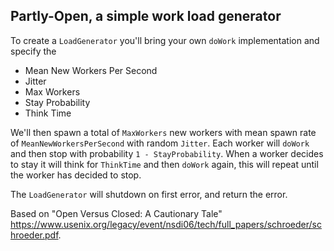 Partly-Open, a simple work load generator
---
To create a `LoadGenerator` you'll bring your own `doWork` implementation and specify the 
* Mean New Workers Per Second
* Jitter
* Max Workers
* Stay Probability
* Think Time

We'll then spawn a total of `MaxWorkers` new workers with mean spawn rate of `MeanNewWorkersPerSecond` with random `Jitter`.
Each worker will `doWork` and then stop with probability `1 - StayProbability`.
When a worker decides to stay it will think for `ThinkTime` and then `doWork` again, this will repeat until the worker has decided to stop.

The `LoadGenerator` will shutdown on first error, and return the error.

Based on "Open Versus Closed: A Cautionary Tale"
<https://www.usenix.org/legacy/event/nsdi06/tech/full_papers/schroeder/schroeder.pdf>.
